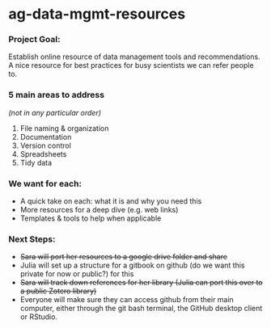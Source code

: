 # ag-data-mgmt-resources

### Project Goal: 

Establish online resource of data management tools and recommendations. A nice resource for best practices for busy scientists we can refer people to.
 
### 5 main areas to address 
*(not in any particular order)*
 
1. File naming & organization
1. Documentation
1. Version control
1. Spreadsheets
1. Tidy data
 
### We want for each:
 
* A quick take on each: what it is and why you need this
* More resources for a deep dive (e.g. web links)
* Templates & tools to help when applicable
 
### Next Steps:
 
* ~~Sara will port her resources to a google drive folder and share~~
* Julia will set up a structure for a gitbook on github (do we want this private for now or public?) for this
* ~~Sara will track down references for her library  (Julia can port this over to a public Zotero library)~~
* Everyone will make sure they can access github from their main computer, either through the git bash terminal, the GitHub desktop client or RStudio.

  
